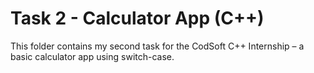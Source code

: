 # Task 2 - Calculator App (C++)

This folder contains my second task for the CodSoft C++ Internship – a basic calculator app using switch-case.
